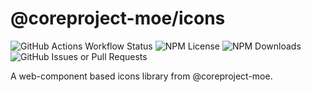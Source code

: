 # @coreproject-moe/icons

![GitHub Actions Workflow Status](https://img.shields.io/github/actions/workflow/status/coreproject-moe/monorepo/release.yml?style=flat-square)
![NPM License](https://img.shields.io/npm/l/%40coreproject-moe%2Ficons?style=flat-square)
![NPM Downloads](https://img.shields.io/npm/dm/%40coreproject-moe%2Ficons?style=flat-square)
![GitHub Issues or Pull Requests](https://img.shields.io/github/issues/coreproject-moe/monorepo?style=flat-square)

A web-component based icons library from @coreproject-moe.

